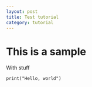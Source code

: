 ```yaml
---
layout: post
title: Test tutorial
category: tutorial
---
```


# This is a sample 

With stuff

```
print("Hello, world")
```
